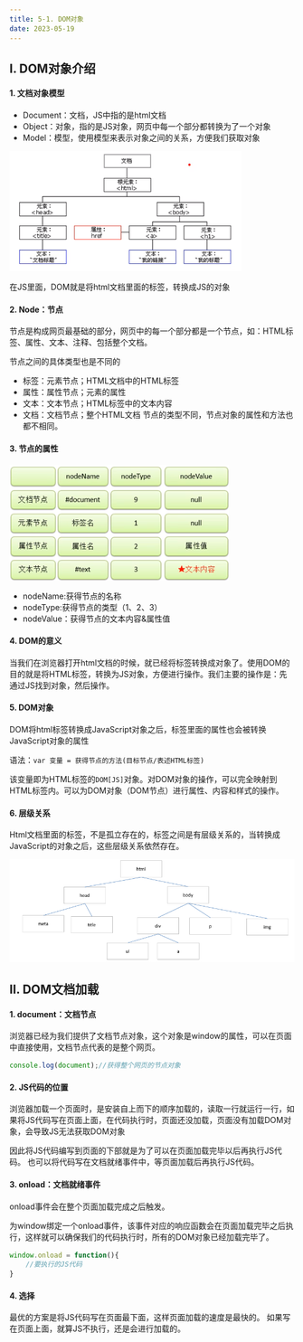 ```yaml
---
title: 5-1. DOM对象
date: 2023-05-19
---
```

## Ⅰ. DOM对象介绍

#### 1. 文档对象模型
- Document：文档，JS中指的是html文档
- Object：对象，指的是JS对象，网页中每一个部分都转换为了一个对象
- Model：模型，使用模型来表示对象之间的关系，方便我们获取对象

![5-1-1](/img/basic/js/5-1-1.jpg)

在JS里面，DOM就是将html文档里面的标签，转换成JS的对象

#### 2. Node：节点
节点是构成网页最基础的部分，网页中的每一个部分都是一个节点，如：HTML标签、属性、文本、注释、包括整个文档。

节点之间的具体类型也是不同的
- 标签：元素节点；HTML文档中的HTML标签
- 属性：属性节点；元素的属性
- 文本：文本节点；HTML标签中的文本内容
- 文档：文档节点；整个HTML文档
节点的类型不同，节点对象的属性和方法也都不相同。

#### 3. 节点的属性
![5-1-2](/img/basic/js/5-1-2.jpg)

- nodeName:获得节点的名称
- nodeType:获得节点的类型（1、2、3）
- nodeValue：获得节点的文本内容&属性值

#### 4. DOM的意义
当我们在浏览器打开html文档的时候，就已经将标签转换成对象了。使用DOM的目的就是将HTML标签，转换为JS对象，方便进行操作。我们主要的操作是：先通过JS找到对象，然后操作。

#### 5. DOM对象
DOM将html标签转换成JavaScript对象之后，标签里面的属性也会被转换JavaScript对象的属性

语法：`var 变量 = 获得节点的方法(目标节点/表述HTML标签)`

该变量即为HTML标签的`DOM[JS]`对象。对DOM对象的操作，可以完全映射到HTML标签内。可以为DOM对象（DOM节点）进行属性、内容和样式的操作。

#### 6. 层级关系
Html文档里面的标签，不是孤立存在的，标签之间是有层级关系的，当转换成JavaScript的对象之后，这些层级关系依然存在。

![5-1-3](/img/basic/js/5-1-3.jpg)

## Ⅱ. DOM文档加载

#### 1. document：文档节点
浏览器已经为我们提供了文档节点对象，这个对象是window的属性，可以在页面中直接使用，文档节点代表的是整个网页。
```js
console.log(document);//获得整个网页的节点对象
```

#### 2. JS代码的位置
浏览器加载一个页面时，是安装自上而下的顺序加载的，读取一行就运行一行，如果将JS代码写在页面上面，在代码执行时，页面还没加载，页面没有加载DOM对象，会导致JS无法获取DOM对象

因此将JS代码编写到页面的下部就是为了可以在页面加载完毕以后再执行JS代码。
也可以将代码写在文档就绪事件中，等页面加载后再执行JS代码。


#### 3. onload：文档就绪事件
onload事件会在整个页面加载完成之后触发。

为window绑定一个onload事件，该事件对应的响应函数会在页面加载完毕之后执行，这样就可以确保我们的代码执行时，所有的DOM对象已经加载完毕了。
```js
window.onload = function(){
    //要执行的JS代码
}
```

#### 4. 选择
最优的方案是将JS代码写在页面最下面，这样页面加载的速度是最快的。
如果写在页面上面，就算JS不执行，还是会进行加载的。








